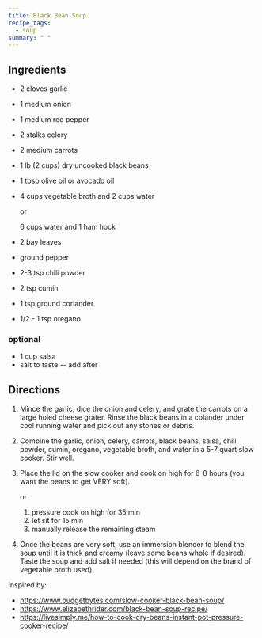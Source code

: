 ```yaml
---
title: Black Bean Soup
recipe_tags:
  - soup
summary: " "
---
```


## Ingredients

* 2 cloves garlic
* 1 medium onion
* 1 medium red pepper
* 2 stalks celery
* 2 medium carrots
* 1 lb (2 cups) dry uncooked black beans
* 1 tbsp olive oil or avocado oil
* 4 cups vegetable broth and 2 cups water

    or

    6 cups water and 1 ham hock

* 2 bay leaves
* ground pepper
* 2-3 tsp chili powder
* 2 tsp cumin
* 1 tsp ground coriander
* 1/2 - 1 tsp oregano

### optional

* 1 cup salsa
* salt to taste -- add after

## Directions

1. Mince the garlic, dice the onion and celery, and grate the carrots on a large holed cheese grater. Rinse the black beans in a colander under cool running water and pick out any stones or debris.
1. Combine the garlic, onion, celery, carrots, black beans, salsa, chili powder, cumin, oregano, vegetable broth, and water in a 5-7 quart slow cooker. Stir well.
1. Place the lid on the slow cooker and cook on high for 6-8 hours (you want the beans to get VERY soft).

    or

    1. pressure cook on high for 35 min
    1. let sit for 15 min
    1. manually release the remaining steam

1. Once the beans are very soft, use an immersion blender to blend the soup until it is thick and creamy (leave some beans whole if desired). Taste the soup and add salt if needed (this will depend on the brand of vegetable broth used).

Inspired by: 
* <https://www.budgetbytes.com/slow-cooker-black-bean-soup/>
* <https://www.elizabethrider.com/black-bean-soup-recipe/>
* <https://livesimply.me/how-to-cook-dry-beans-instant-pot-pressure-cooker-recipe/>